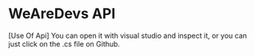 # WeAreDevs API

[Use Of Api] You can open it with visual studio and inspect it,
or you can just click on the .cs file on Github.

